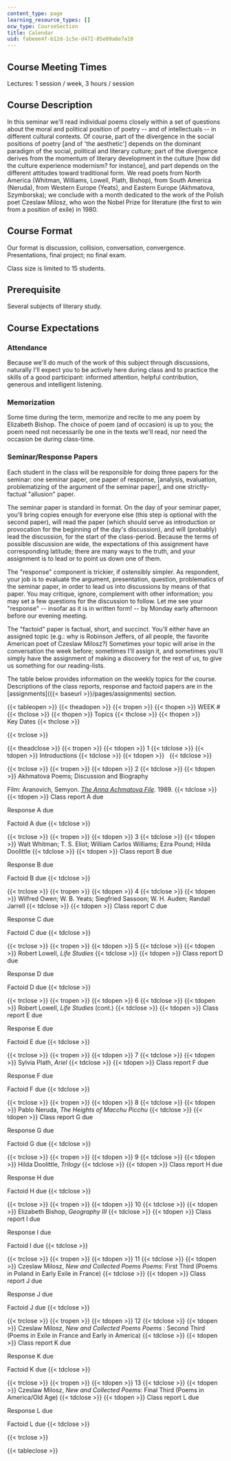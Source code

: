 ```yaml
---
content_type: page
learning_resource_types: []
ocw_type: CourseSection
title: Calendar
uid: fabeee4f-b12d-1c5e-d472-85e09a8e7a10
---
```


Course Meeting Times
--------------------

Lectures: 1 session / week, 3 hours / session

Course Description
------------------

In this seminar we'll read individual poems closely within a set of questions about the moral and political position of poetry -- and of intellectuals -- in different cultural contexts. Of course, part of the divergence in the social positions of poetry \[and of 'the aesthetic'\] depends on the dominant paradigm of the social, political and literary culture; part of the divergence derives from the momentum of literary development in the culture \[how did the culture experience modernism? for instance\], and part depends on the different attitudes toward traditional form. We read poets from North America (Whitman, Williams, Lowell, Plath, Bishop), from South America (Neruda), from Western Europe (Yeats), and Eastern Europe (Akhmatova, Szymborska); we conclude with a month dedicated to the work of the Polish poet Czeslaw Milosz, who won the Nobel Prize for literature (the first to win from a position of exile) in 1980.

Course Format
-------------

Our format is discussion, collision, conversation, convergence. Presentations, final project; no final exam.

Class size is limited to 15 students.

Prerequisite
------------

Several subjects of literary study.

Course Expectations
-------------------

### Attendance

Because we'll do much of the work of this subject through discussions, naturally I'll expect you to be actively here during class and to practice the skills of a good participant: informed attention, helpful contribution, generous and intelligent listening.

### Memorization

Some time during the term, memorize and recite to me any poem by Elizabeth Bishop. The choice of poem (and of occasion) is up to you; the poem need not necessarily be one in the texts we'll read, nor need the occasion be during class-time.

### Seminar/Response Papers

Each student in the class will be responsible for doing three papers for the seminar: one seminar paper, one paper of response, \[analysis, evaluation, problematizing of the argument of the seminar paper\], and one strictly-factual "allusion" paper.

The seminar paper is standard in format. On the day of your seminar paper, you'll bring copies enough for everyone else (this step is optional with the second paper), will read the paper (which should serve as introduction or provocation for the beginning of the day's discussion), and will (probably) lead the discussion, for the start of the class-period. Because the terms of possible discussion are wide, the expectations of this assignment have corresponding latitude; there are many ways to the truth, and your assignment is to lead or to point us down one of them.

The "response" component is trickier, if ostensibly simpler. As respondent, your job is to evaluate the argument, presentation, question, problematics of the seminar paper, in order to lead us into discussions by means of that paper. You may critique, ignore, complement with other information; you may set a few questions for the discussion to follow. Let me see your "response" -- insofar as it is in written form! -- by Monday early afternoon before our evening meeting.

The "factoid" paper is factual, short, and succinct. You'll either have an assigned topic (e.g.: why is Robinson Jeffers, of all people, the favorite American poet of Czeslaw Milosz?) Sometimes your topic will arise in the conversation the week before; sometimes I'll assign it, and sometimes you'll simply have the assignment of making a discovery for the rest of us, to give us something for our reading-lists.

The table below provides information on the weekly topics for the course. Descriptions of the class reports, response and factoid papers are in the [assignments]({{< baseurl >}}/pages/assignments) section.

{{< tableopen >}}
{{< theadopen >}}
{{< tropen >}}
{{< thopen >}}
WEEK #
{{< thclose >}}
{{< thopen >}}
Topics
{{< thclose >}}
{{< thopen >}}
Key Dates
{{< thclose >}}

{{< trclose >}}

{{< theadclose >}}
{{< tropen >}}
{{< tdopen >}}
1
{{< tdclose >}}
{{< tdopen >}}
Introductions
{{< tdclose >}}
{{< tdopen >}}
 
{{< tdclose >}}

{{< trclose >}}
{{< tropen >}}
{{< tdopen >}}
2
{{< tdclose >}}
{{< tdopen >}}
Akhmatova Poems; Discussion and Biography  
  
Film: Aranovich, Semyon. [_The Anna Achmatova File_](http://imdb.com/title/tt0097743/)_._ 1989.
{{< tdclose >}}
{{< tdopen >}}
Class report A due  
  
Response A due  
  
Factoid A due
{{< tdclose >}}

{{< trclose >}}
{{< tropen >}}
{{< tdopen >}}
3
{{< tdclose >}}
{{< tdopen >}}
Walt Whitman; T. S. Eliot; William Carlos Williams; Ezra Pound; Hilda Doolittle
{{< tdclose >}}
{{< tdopen >}}
Class report B due  
  
Response B due  
  
Factoid B due
{{< tdclose >}}

{{< trclose >}}
{{< tropen >}}
{{< tdopen >}}
4
{{< tdclose >}}
{{< tdopen >}}
Wilfred Owen; W. B. Yeats; Siegfried Sassoon; W. H. Auden; Randall Jarrell
{{< tdclose >}}
{{< tdopen >}}
Class report C due  
  
Response C due  
  
Factoid C due
{{< tdclose >}}

{{< trclose >}}
{{< tropen >}}
{{< tdopen >}}
5
{{< tdclose >}}
{{< tdopen >}}
Robert Lowell, _Life Studies_
{{< tdclose >}}
{{< tdopen >}}
Class report D due  
  
Response D due  
  
Factoid D due
{{< tdclose >}}

{{< trclose >}}
{{< tropen >}}
{{< tdopen >}}
6
{{< tdclose >}}
{{< tdopen >}}
Robert Lowell, _Life Studies_ (cont.)
{{< tdclose >}}
{{< tdopen >}}
Class report E due  
  
Response E due  
  
Factoid E due
{{< tdclose >}}

{{< trclose >}}
{{< tropen >}}
{{< tdopen >}}
7
{{< tdclose >}}
{{< tdopen >}}
Sylvia Plath, _Ariel_
{{< tdclose >}}
{{< tdopen >}}
Class report F due  
  
Response F due  
  
Factoid F due
{{< tdclose >}}

{{< trclose >}}
{{< tropen >}}
{{< tdopen >}}
8
{{< tdclose >}}
{{< tdopen >}}
Pablo Neruda, _The Heights of Macchu Picchu_
{{< tdclose >}}
{{< tdopen >}}
Class report G due  
  
Response G due  
  
Factoid G due
{{< tdclose >}}

{{< trclose >}}
{{< tropen >}}
{{< tdopen >}}
9
{{< tdclose >}}
{{< tdopen >}}
Hilda Doolittle, _Trilogy_
{{< tdclose >}}
{{< tdopen >}}
Class report H due  
  
Response H due  
  
Factoid H due
{{< tdclose >}}

{{< trclose >}}
{{< tropen >}}
{{< tdopen >}}
10
{{< tdclose >}}
{{< tdopen >}}
Elizabeth Bishop, _Geography III_
{{< tdclose >}}
{{< tdopen >}}
Class report I due  
  
Response I due  
  
Factoid I due
{{< tdclose >}}

{{< trclose >}}
{{< tropen >}}
{{< tdopen >}}
11
{{< tdclose >}}
{{< tdopen >}}
Czeslaw Milosz, _New and Collected Poems Poems_: First Third (Poems in Poland in Early Exile in France)
{{< tdclose >}}
{{< tdopen >}}
Class report J due  
  
Response J due  
  
Factoid J due
{{< tdclose >}}

{{< trclose >}}
{{< tropen >}}
{{< tdopen >}}
12
{{< tdclose >}}
{{< tdopen >}}
Czeslaw Milosz, _New and Collected Poems Poems_ : Second Third (Poems in Exile in France and Early in America)
{{< tdclose >}}
{{< tdopen >}}
Class report K due  
  
Response K due  
  
Factoid K due
{{< tdclose >}}

{{< trclose >}}
{{< tropen >}}
{{< tdopen >}}
13
{{< tdclose >}}
{{< tdopen >}}
Czeslaw Milosz, _New and Collected Poems_: Final Third (Poems in America/Old Age)
{{< tdclose >}}
{{< tdopen >}}
Class report L due  
  
Response L due  
  
Factoid L due
{{< tdclose >}}

{{< trclose >}}

{{< tableclose >}}